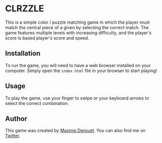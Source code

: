 # CLRZZLE

This is a simple color / puzzle matching game in which the player must match the central piece of a given by selecting the correct match. The game features multiple levels with increasing difficulty, and the player's score is based player's score and speed.

## Installation

To run the game, you will need to have a web browser installed on your computer. Simply open the `index.html` file in your browser to start playing!

## Usage

To play the game, use your finger to swipe or your keyboard arrows to select the correct combination.

## Author

This game was created by [Maxime Derouet](https://github.com/mxderouet). You can also find me on [Twitter](https://twitter.com/maxsool).
